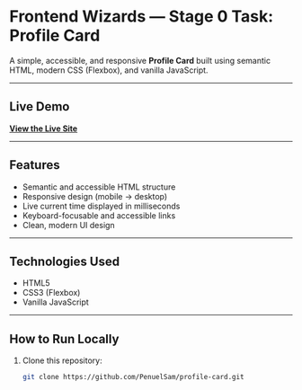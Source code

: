 # Frontend Wizards — Stage 0 Task: Profile Card

A simple, accessible, and responsive **Profile Card** built using semantic HTML, modern CSS (Flexbox), and vanilla JavaScript.

---

##  Live Demo
 **[View the Live Site](https://task0-profilecard.netlify.app/)**

---

##  Features
- Semantic and accessible HTML structure
- Responsive design (mobile → desktop)
- Live current time displayed in milliseconds
- Keyboard-focusable and accessible links
- Clean, modern UI design

---

##  Technologies Used
- HTML5
- CSS3 (Flexbox)
- Vanilla JavaScript

---

##  How to Run Locally
1. Clone this repository:
   ```bash
   git clone https://github.com/PenuelSam/profile-card.git
